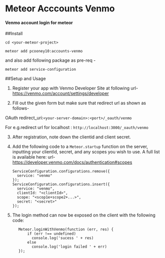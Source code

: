 # Meteor Acccounts Venmo
#### Venmo account login for meteor

##Install

`cd <your-meteor-project>`

`meteor add pcooney10:accounts-venmo`

and also add following package as pre-req -

`meteor add service-configuration`


##Setup and Usage
1. Register your app with Venmo Developer Site at following url- https://venmo.com/account/settings/developer

2. Fill out the given form but make sure that redirect url as shown as follows-

  OAuth redirect_uri:`<your-server-domain>:<port>/_oauth/venmo`

  For e.g.redirect url for localhost : `http://localhost:3000/_oauth/venmo`

3. After registration, note down the clientid and client secret.
4. Add the following code to a `Meteor.startup` function on the server, inputting your clientId, secret, and any scopes you wish to use. A full list is available here: url- https://developer.venmo.com/docs/authentication#scopes

    ```
    ServiceConfiguration.configurations.remove({
      service: "venmo"
    });
    ServiceConfiguration.configurations.insert({
      service: "venmo",
      clientId: "<clientId>",
      scope: "<scop1e+scope2+...>",
      secret: "<secret>"
    });
    ```

5. The login method can now be exposed on the client with the following code:
```
      Meteor.loginWithVenmo(function (err, res) {
          if (err !== undefined)
            console.log('sucess ' + res)
          else
            console.log('login failed ' + err)
      });
```